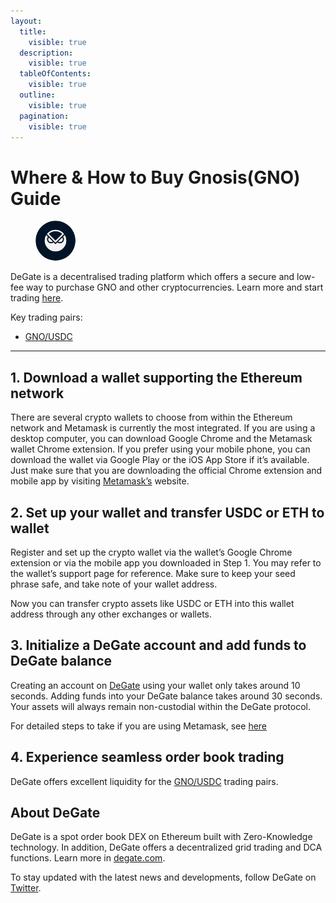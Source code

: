 ```yaml
---
layout:
  title:
    visible: true
  description:
    visible: true
  tableOfContents:
    visible: true
  outline:
    visible: true
  pagination:
    visible: true
---
```


# Where & How to Buy Gnosis(GNO) Guide

<figure><img src="../.gitbook/assets/gno_0x6810e776880c02933d47db1b9fc05908e5386b96.png" alt="GNO" width="64" style="border-radius: 50%;"><figcaption></figcaption></figure>

DeGate is a decentralised trading platform which offers a secure and low-fee way to purchase GNO and other cryptocurrencies. Learn more and start trading [here](https://app.degate.com/trade/USDC/0x6810e776880c02933d47db1b9fc05908e5386b96?utm_source=howtobuy).&#x20;

Key trading pairs:

* [GNO/USDC](https://app.degate.com/trade/USDC/0x6810e776880c02933d47db1b9fc05908e5386b96?utm_source=howtobuy)

***

## 1. Download a wallet supporting the Ethereum network

There are several crypto wallets to choose from within the Ethereum network and Metamask is currently the most integrated. If you are using a desktop computer, you can download Google Chrome and the Metamask wallet Chrome extension. If you prefer using your mobile phone, you can download the wallet via Google Play or the iOS App Store if it’s available. Just make sure that you are downloading the official Chrome extension and mobile app by visiting [Metamask’s](https://metamask.io/) website.

## 2. Set up your wallet and transfer USDC or ETH to wallet

Register and set up the crypto wallet via the wallet’s Google Chrome extension or via the mobile app you downloaded in Step 1. You may refer to the wallet’s support page for reference. Make sure to keep your seed phrase safe, and take note of your wallet address.&#x20;

Now you can transfer crypto assets like USDC or ETH into this wallet address through any other exchanges or wallets.

## 3. Initialize a DeGate account and add funds to DeGate balance

Creating an account on [DeGate](https://app.degate.com/?utm_source=GNO_howtobuy) using your wallet only takes around 10 seconds. Adding funds into your DeGate balance takes around 30 seconds. Your assets will always remain non-custodial within the DeGate protocol.

For detailed steps to take if you are using Metamask, see [here](https://docs.degate.com/v/product_en/main-features/wallet-connectivity/metamask)

## 4. Experience seamless order book trading

DeGate offers excellent liquidity for the [GNO/USDC](https://app.degate.com/trade/USDC/0x6810e776880c02933d47db1b9fc05908e5386b96?utm_source=howtobuy) trading pairs.&#x20;

## About DeGate

DeGate is a spot order book DEX on Ethereum built with Zero-Knowledge technology. In addition, DeGate offers a decentralized grid trading and DCA functions. Learn more in [degate.com](https://degate.com/?utm_source=GNO_howtobuy).

To stay updated with the latest news and developments, follow DeGate on [Twitter](https://twitter.com/degatedex).
